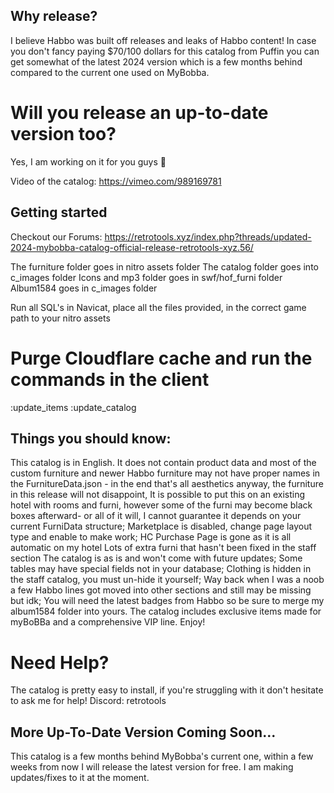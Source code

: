 ## Why release?
I believe Habbo was built off releases and leaks of Habbo content! In case you don't fancy paying $70/100 dollars for this catalog from Puffin you can get somewhat of the latest 2024 version which is a few months behind compared to the current one used on MyBobba.

# Will you release an up-to-date version too?
Yes, I am working on it for you guys 💖

Video of the catalog: https://vimeo.com/989169781

## Getting started
Checkout our Forums: https://retrotools.xyz/index.php?threads/updated-2024-mybobba-catalog-official-release-retrotools-xyz.56/

The furniture folder goes in nitro assets folder
The catalog folder goes into c_images folder
Icons and mp3 folder goes in swf/hof_furni folder
Album1584 goes in c_images folder

Run all SQL's in Navicat, place all the files provided, in the correct game path to your nitro assets

# Purge Cloudflare cache and run the commands in the client 
:update_items
:update_catalog

## Things you should know:
This catalog is in English. It does not contain product data and most of the custom furniture and newer Habbo furniture may not have proper names in the FurnitureData.json - in the end that's all aesthetics anyway, the furniture in this release will not disappoint,
It is possible to put this on an existing hotel with rooms and furni,
however some of the furni may become black boxes afterward- or all of it will, I cannot guarantee it depends on your current FurniData structure;
Marketplace is disabled, change page layout type and enable to make work;
HC Purchase Page is gone as it is all automatic on my hotel
Lots of extra furni that hasn't been fixed in the staff section
The catalog is as is and won't come with future updates;
Some tables may have special fields not in your database;
Clothing is hidden in the staff catalog, you must un-hide it yourself;
Way back when I was a noob a few Habbo lines got moved into other sections and still may be missing but idk;
You will need the latest badges from Habbo so be sure to merge my album1584 folder into yours.
The catalog includes exclusive items made for myBoBBa and a comprehensive VIP line.
Enjoy!

# Need Help?
The catalog is pretty easy to install, if you're struggling with it don't hesitate to ask me for help!
Discord: retrotools

## More Up-To-Date Version Coming Soon...
This catalog is a few months behind MyBobba's current one, within a few weeks from now I will release the latest version for free. I am making updates/fixes to it at the moment.
